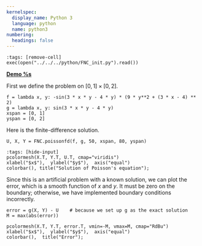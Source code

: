 ```yaml
---
kernelspec:
  display_name: Python 3
  language: python
  name: python3
numbering:
  headings: false
---
```

```{code-cell}
:tags: [remove-cell]
exec(open("../../../python/FNC_init.py").read())
```
[**Demo %s**](#demo-laplace-poisson)


First we define the problem on $[0,1]\times[0,2]$.

```{code-cell}
f = lambda x, y: -sin(3 * x * y - 4 * y) * (9 * y**2 + (3 * x - 4) ** 2)
g = lambda x, y: sin(3 * x * y - 4 * y)
xspan = [0, 1]
yspan = [0, 2]
```

Here is the finite-difference solution.

```{code-cell}
U, X, Y = FNC.poissonfd(f, g, 50, xspan, 80, yspan)
```

```{code-cell}
:tags: [hide-input]
pcolormesh(X.T, Y.T, U.T, cmap="viridis")
xlabel("$x$"),  ylabel("$y$"),  axis("equal")
colorbar(), title("Solution of Poisson's equation");
```

Since this is an artificial problem with a known solution, we can plot the error, which is a smooth function of $x$ and $y$. It must be zero on the boundary; otherwise, we have implemented boundary conditions incorrectly.

```{code-cell}
error = g(X, Y) - U    # because we set up g as the exact solution
M = max(abs(error))

pcolormesh(X.T, Y.T, error.T, vmin=-M, vmax=M, cmap="RdBu")
xlabel("$x$"),  ylabel("$y$"),  axis("equal")
colorbar(),  title("Error");
```
